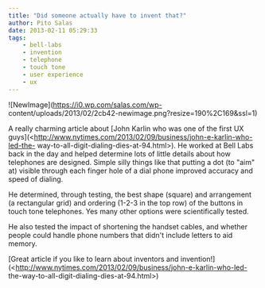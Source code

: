 ```yaml
---
title: "Did someone actually have to invent that?"
author: Pito Salas
date: 2013-02-11 05:29:33
tags:
    - bell-labs
    - invention
    - telephone
    - touch tone
    - user experience
    - ux
---
```



![NewImage](https://i0.wp.com/salas.com/wp-
content/uploads/2013/02/2cb42-newimage.png?resize=190%2C169&ssl=1)

A really charming article about [John Karlin who was one of the first UX
guys](<http://www.nytimes.com/2013/02/09/business/john-e-karlin-who-led-the-
way-to-all-digit-dialing-dies-at-94.html>). He worked at Bell Labs back in the
day and helped determine lots of little details about how telephones are
designed. Simple silly things like that putting a dot (to "aim" at) visible
through each finger hole of a dial phone improved accuracy and speed of
dialing.

He determined, through testing, the best shape (square) and arrangement (a
rectangular grid) and ordering (1-2-3 in the top row) of the buttons in touch
tone telephones. Yes many other options were scientifically tested.

He also tested the impact of shortening the handset cables, and whether people
could handle phone numbers that didn't include letters to aid memory.

[Great article if you like to learn about inventors and
invention!](<http://www.nytimes.com/2013/02/09/business/john-e-karlin-who-led-
the-way-to-all-digit-dialing-dies-at-94.html>)


